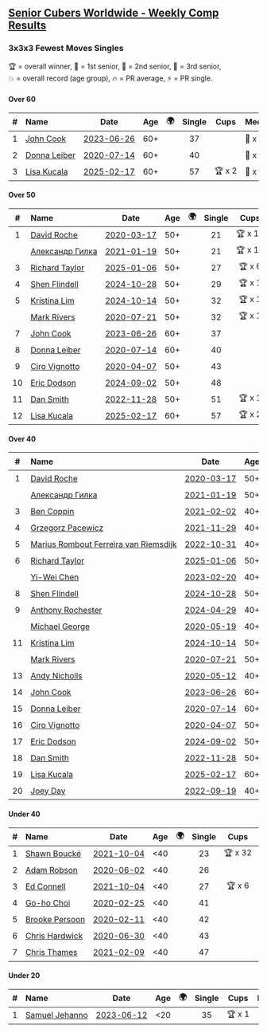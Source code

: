 <style>table {white-space: nowrap;}</style>
<link rel="stylesheet" type="text/css" href="/scw-comp/css/flags.css" />

## [Senior Cubers Worldwide - Weekly Comp Results](/scw-comp/results/)
### 3x3x3 Fewest Moves Singles

<span style="white-space: nowrap;">🏆 = overall winner</span>, <span style="white-space: nowrap;">🥇 = 1st senior</span>, <span style="white-space: nowrap;">🥈 = 2nd senior</span>, <span style="white-space: nowrap;">🥉 = 3rd senior</span>, <span style="white-space: nowrap;">💥 = overall record (age group)</span>, <span style="white-space: nowrap;">🔥 = PR average</span>, <span style="white-space: nowrap;">⚡ = PR single</span>.

#### Over 60

| # | Name | Date | Age | 🌍 | Single | Cups | Medals | Achievements | Solution |
| :--: | :-- | :--: | :--: | :--: | :--: | :--: | :-- | :-- | :-- |
| 1 | [John Cook](../../persons/john_cook/333fm.md) | [2023-06-26](../../results/2023-06-26/333fm.md) | 60+ | <i class="flag flag-AU" /> | 37 |  | 🥈 x 1, 🥉 x 2 | 💥 x 1, ⚡ x 4 | [Desktop](https://www.facebook.com/events/1321118992086970/permalink/1329008144631388) / [Mobile](https://m.facebook.com/events/1321118992086970?view=permalink&id=1329008144631388) |
| 2 | [Donna Leiber](../../persons/donna_leiber/333fm.md) | [2020-07-14](../../results/2020-07-14/333fm.md) | 60+ | <i class="flag flag-US" /> | 40 |  | 🥈 x 3, 🥉 x 5 | 💥 x 3, ⚡ x 3 | [Desktop](https://www.facebook.com/events/1103134150080209/permalink/1104353729958251) / [Mobile](https://m.facebook.com/events/1103134150080209?view=permalink&id=1104353729958251) |
| 3 | [Lisa Kucala](../../persons/lisa_kucala/333fm.md) | [2025-02-17](../../results/2025-02-17/333fm.md) | 60+ | <i class="flag flag-US" /> | 57 | 🏆 x 2 | 🥇 x 2, 🥈 x 2, 🥉 x 2 | 💥 x 4, 🔥 x 5, ⚡ x 5 | [Desktop](https://www.facebook.com/events/1135701151362285/permalink/1142556754010058) / [Mobile](https://m.facebook.com/events/1135701151362285?view=permalink&id=1142556754010058) |

#### Over 50

| # | Name | Date | Age | 🌍 | Single | Cups | Medals | Achievements | Solution |
| :--: | :-- | :--: | :--: | :--: | :--: | :--: | :-- | :-- | :-- |
| 1 | [David Roche](../../persons/david_roche/333fm.md) | [2020-03-17](../../results/2020-03-17/333fm.md) | 50+ | <i class="flag flag-AU" /> | 21 | 🏆 x 16 | 🥇 x 20, 🥈 x 5, 🥉 x 4 | 💥 x 8, 🔥 x 5, ⚡ x 4 | [Desktop](https://www.facebook.com/events/210706923625115/permalink/211706620191812) / [Mobile](https://m.facebook.com/events/210706923625115?view=permalink&id=211706620191812) |
| | [Александр Гилка](../../persons/александр_гилка/333fm.md) | [2021-01-19](../../results/2021-01-19/333fm.md) | 50+ | <i class="flag flag-UA" /> | 21 | 🏆 x 14 | 🥇 x 14, 🥈 x 1 | 💥 x 3, ⚡ x 4 | [Desktop](https://www.facebook.com/events/208650107637875/permalink/209239197578966) / [Mobile](https://m.facebook.com/events/208650107637875?view=permalink&id=209239197578966) |
| 3 | [Richard Taylor](../../persons/richard_taylor/333fm.md) | [2025-01-06](../../results/2025-01-06/333fm.md) | 50+ | <i class="flag flag-GB" /> | 27 | 🏆 x 6 | 🥇 x 8, 🥈 x 14, 🥉 x 5 | 🔥 x 9, ⚡ x 6 | [Desktop](https://www.facebook.com/events/1116608616224962/permalink/1118319639387193) / [Mobile](https://m.facebook.com/events/1116608616224962?view=permalink&id=1118319639387193) |
| 4 | [Shen Flindell](../../persons/shen_flindell/333fm.md) | [2024-10-28](../../results/2024-10-28/333fm.md) | 50+ | <i class="flag flag-AU" /> | 29 | 🏆 x 1 | 🥇 x 2, 🥈 x 3, 🥉 x 4 | 🔥 x 5, ⚡ x 2 | [Desktop](https://www.facebook.com/events/1698508710710568/permalink/1701458703748902) / [Mobile](https://m.facebook.com/events/1698508710710568?view=permalink&id=1701458703748902) |
| 5 | [Kristina Lim](../../persons/kristina_lim/333fm.md) | [2024-10-14](../../results/2024-10-14/333fm.md) | 50+ | <i class="flag flag-US" /> | 32 | 🏆 x 1 | 🥇 x 1, 🥈 x 9, 🥉 x 14 | 🔥 x 3, ⚡ x 3 | [Desktop](https://www.facebook.com/events/1063108871886413/permalink/1063951621802138) / [Mobile](https://m.facebook.com/events/1063108871886413?view=permalink&id=1063951621802138) |
| | [Mark Rivers](../../persons/mark_rivers/333fm.md) | [2020-07-21](../../results/2020-07-21/333fm.md) | 50+ | <i class="flag flag-GB" /> | 32 | 🏆 x 1 | 🥇 x 1, 🥈 x 3, 🥉 x 3 | ⚡ x 3 | [Desktop](https://www.facebook.com/events/720490528496412/permalink/724724328073032) / [Mobile](https://m.facebook.com/events/720490528496412?view=permalink&id=724724328073032) |
| 7 | [John Cook](../../persons/john_cook/333fm.md) | [2023-06-26](../../results/2023-06-26/333fm.md) | 60+ | <i class="flag flag-AU" /> | 37 |  | 🥈 x 1, 🥉 x 2 | 💥 x 1, ⚡ x 4 | [Desktop](https://www.facebook.com/events/1321118992086970/permalink/1329008144631388) / [Mobile](https://m.facebook.com/events/1321118992086970?view=permalink&id=1329008144631388) |
| 8 | [Donna Leiber](../../persons/donna_leiber/333fm.md) | [2020-07-14](../../results/2020-07-14/333fm.md) | 60+ | <i class="flag flag-US" /> | 40 |  | 🥈 x 3, 🥉 x 5 | 💥 x 3, ⚡ x 3 | [Desktop](https://www.facebook.com/events/1103134150080209/permalink/1104353729958251) / [Mobile](https://m.facebook.com/events/1103134150080209?view=permalink&id=1104353729958251) |
| 9 | [Ciro Vignotto](../../persons/ciro_vignotto/333fm.md) | [2020-04-07](../../results/2020-04-07/333fm.md) | 50+ | <i class="flag flag-IT" /> | 43 |  | 🥉 x 1 | ⚡ x 1 | [Desktop](https://www.facebook.com/events/253518435802861/permalink/253716005783104) / [Mobile](https://m.facebook.com/events/253518435802861?view=permalink&id=253716005783104) |
| 10 | [Eric Dodson](../../persons/eric_dodson/333fm.md) | [2024-09-02](../../results/2024-09-02/333fm.md) | 50+ | <i class="flag flag-US" /> | 48 |  |  | 🔥 x 1, ⚡ x 1 | [Desktop](https://www.facebook.com/events/8293215087422597/permalink/8378246868919418) / [Mobile](https://m.facebook.com/events/8293215087422597?view=permalink&id=8378246868919418) |
| 11 | [Dan Smith](../../persons/dan_smith/333fm.md) | [2022-11-28](../../results/2022-11-28/333fm.md) | 50+ | <i class="flag flag-US" /> | 51 | 🏆 x 1 | 🥇 x 1, 🥈 x 1 | 🔥 x 1, ⚡ x 2 | [Desktop](https://www.facebook.com/events/1289578228502698/permalink/1298016164325571) / [Mobile](https://m.facebook.com/events/1289578228502698?view=permalink&id=1298016164325571) |
| 12 | [Lisa Kucala](../../persons/lisa_kucala/333fm.md) | [2025-02-17](../../results/2025-02-17/333fm.md) | 60+ | <i class="flag flag-US" /> | 57 | 🏆 x 2 | 🥇 x 2, 🥈 x 2, 🥉 x 2 | 💥 x 4, 🔥 x 5, ⚡ x 5 | [Desktop](https://www.facebook.com/events/1135701151362285/permalink/1142556754010058) / [Mobile](https://m.facebook.com/events/1135701151362285?view=permalink&id=1142556754010058) |

#### Over 40

| # | Name | Date | Age | 🌍 | Single | Cups | Medals | Achievements | Solution |
| :--: | :-- | :--: | :--: | :--: | :--: | :--: | :-- | :-- | :-- |
| 1 | [David Roche](../../persons/david_roche/333fm.md) | [2020-03-17](../../results/2020-03-17/333fm.md) | 50+ | <i class="flag flag-AU" /> | 21 | 🏆 x 16 | 🥇 x 20, 🥈 x 5, 🥉 x 4 | 💥 x 8, 🔥 x 5, ⚡ x 4 | [Desktop](https://www.facebook.com/events/210706923625115/permalink/211706620191812) / [Mobile](https://m.facebook.com/events/210706923625115?view=permalink&id=211706620191812) |
| | [Александр Гилка](../../persons/александр_гилка/333fm.md) | [2021-01-19](../../results/2021-01-19/333fm.md) | 50+ | <i class="flag flag-UA" /> | 21 | 🏆 x 14 | 🥇 x 14, 🥈 x 1 | 💥 x 3, ⚡ x 4 | [Desktop](https://www.facebook.com/events/208650107637875/permalink/209239197578966) / [Mobile](https://m.facebook.com/events/208650107637875?view=permalink&id=209239197578966) |
| 3 | [Ben Coppin](../../persons/ben_coppin/333fm.md) | [2021-02-02](../../results/2021-02-02/333fm.md) | 40+ | <i class="flag flag-GB" /> | 23 | 🏆 x 17 | 🥇 x 26, 🥈 x 14, 🥉 x 6 | 💥 x 1, 🔥 x 2, ⚡ x 4 | [Desktop](https://www.facebook.com/events/117342666946735/permalink/117576583590010) / [Mobile](https://m.facebook.com/events/117342666946735?view=permalink&id=117576583590010) |
| 4 | [Grzegorz Pacewicz](../../persons/grzegorz_pacewicz/333fm.md) | [2021-11-29](../../results/2021-11-29/333fm.md) | 40+ | <i class="flag flag-PL" /> | 24 | 🏆 x 17 | 🥇 x 23, 🥈 x 10, 🥉 x 2 | 💥 x 5, 🔥 x 4, ⚡ x 10 | [Desktop](https://www.facebook.com/events/1134079880330044/permalink/1136698750068157) / [Mobile](https://m.facebook.com/events/1134079880330044?view=permalink&id=1136698750068157) |
| 5 | [Marius Rombout Ferreira van Riemsdijk](../../persons/marius_rombout_ferreira_van_riemsdijk/333fm.md) | [2022-10-31](../../results/2022-10-31/333fm.md) | 40+ | <i class="flag flag-BR" /> | 26 | 🏆 x 30 | 🥇 x 32, 🥈 x 11, 🥉 x 1 | 🔥 x 4, ⚡ x 5 | [Desktop](https://www.facebook.com/events/1349291545814894/permalink/1356803365063712) / [Mobile](https://m.facebook.com/events/1349291545814894?view=permalink&id=1356803365063712) |
| 6 | [Richard Taylor](../../persons/richard_taylor/333fm.md) | [2025-01-06](../../results/2025-01-06/333fm.md) | 50+ | <i class="flag flag-GB" /> | 27 | 🏆 x 6 | 🥇 x 8, 🥈 x 14, 🥉 x 5 | 🔥 x 9, ⚡ x 6 | [Desktop](https://www.facebook.com/events/1116608616224962/permalink/1118319639387193) / [Mobile](https://m.facebook.com/events/1116608616224962?view=permalink&id=1118319639387193) |
| | [Yi-Wei Chen](../../persons/yi_wei_chen/333fm.md) | [2023-02-20](../../results/2023-02-20/333fm.md) | 40+ | <i class="flag flag-TW" /> | 27 | 🏆 x 9 | 🥇 x 10, 🥈 x 11, 🥉 x 6 | 🔥 x 3, ⚡ x 8 | [Desktop](https://www.facebook.com/events/2855131174624381/permalink/2857282871075878) / [Mobile](https://m.facebook.com/events/2855131174624381?view=permalink&id=2857282871075878) |
| 8 | [Shen Flindell](../../persons/shen_flindell/333fm.md) | [2024-10-28](../../results/2024-10-28/333fm.md) | 50+ | <i class="flag flag-AU" /> | 29 | 🏆 x 1 | 🥇 x 2, 🥈 x 3, 🥉 x 4 | 🔥 x 5, ⚡ x 2 | [Desktop](https://www.facebook.com/events/1698508710710568/permalink/1701458703748902) / [Mobile](https://m.facebook.com/events/1698508710710568?view=permalink&id=1701458703748902) |
| 9 | [Anthony Rochester](../../persons/anthony_rochester/333fm.md) | [2024-04-29](../../results/2024-04-29/333fm.md) | 40+ | <i class="flag flag-AU" /> | 31 |  | 🥇 x 1, 🥈 x 5, 🥉 x 3 | 🔥 x 2, ⚡ x 6 | [Desktop](https://www.facebook.com/events/780529384043557/permalink/782018320561330) / [Mobile](https://m.facebook.com/events/780529384043557?view=permalink&id=782018320561330) |
| | [Michael George](../../persons/michael_george/333fm.md) | [2020-05-19](../../results/2020-05-19/333fm.md) | 40+ | <i class="flag flag-GB" /> | 31 |  | 🥇 x 1, 🥈 x 4, 🥉 x 5 | ⚡ x 3 | [Desktop](https://www.facebook.com/events/568280284126471/permalink/569029154051584) / [Mobile](https://m.facebook.com/events/568280284126471?view=permalink&id=569029154051584) |
| 11 | [Kristina Lim](../../persons/kristina_lim/333fm.md) | [2024-10-14](../../results/2024-10-14/333fm.md) | 50+ | <i class="flag flag-US" /> | 32 | 🏆 x 1 | 🥇 x 1, 🥈 x 9, 🥉 x 14 | 🔥 x 3, ⚡ x 3 | [Desktop](https://www.facebook.com/events/1063108871886413/permalink/1063951621802138) / [Mobile](https://m.facebook.com/events/1063108871886413?view=permalink&id=1063951621802138) |
| | [Mark Rivers](../../persons/mark_rivers/333fm.md) | [2020-07-21](../../results/2020-07-21/333fm.md) | 50+ | <i class="flag flag-GB" /> | 32 | 🏆 x 1 | 🥇 x 1, 🥈 x 3, 🥉 x 3 | ⚡ x 3 | [Desktop](https://www.facebook.com/events/720490528496412/permalink/724724328073032) / [Mobile](https://m.facebook.com/events/720490528496412?view=permalink&id=724724328073032) |
| 13 | [Andy Nicholls](../../persons/andy_nicholls/333fm.md) | [2020-05-12](../../results/2020-05-12/333fm.md) | 40+ | <i class="flag flag-GB" /> | 36 |  | 🥈 x 4, 🥉 x 4 | 🔥 x 2, ⚡ x 2 | [Desktop](https://www.facebook.com/events/2563130363933815/permalink/2563245993922252) / [Mobile](https://m.facebook.com/events/2563130363933815?view=permalink&id=2563245993922252) |
| 14 | [John Cook](../../persons/john_cook/333fm.md) | [2023-06-26](../../results/2023-06-26/333fm.md) | 60+ | <i class="flag flag-AU" /> | 37 |  | 🥈 x 1, 🥉 x 2 | 💥 x 1, ⚡ x 4 | [Desktop](https://www.facebook.com/events/1321118992086970/permalink/1329008144631388) / [Mobile](https://m.facebook.com/events/1321118992086970?view=permalink&id=1329008144631388) |
| 15 | [Donna Leiber](../../persons/donna_leiber/333fm.md) | [2020-07-14](../../results/2020-07-14/333fm.md) | 60+ | <i class="flag flag-US" /> | 40 |  | 🥈 x 3, 🥉 x 5 | 💥 x 3, ⚡ x 3 | [Desktop](https://www.facebook.com/events/1103134150080209/permalink/1104353729958251) / [Mobile](https://m.facebook.com/events/1103134150080209?view=permalink&id=1104353729958251) |
| 16 | [Ciro Vignotto](../../persons/ciro_vignotto/333fm.md) | [2020-04-07](../../results/2020-04-07/333fm.md) | 50+ | <i class="flag flag-IT" /> | 43 |  | 🥉 x 1 | ⚡ x 1 | [Desktop](https://www.facebook.com/events/253518435802861/permalink/253716005783104) / [Mobile](https://m.facebook.com/events/253518435802861?view=permalink&id=253716005783104) |
| 17 | [Eric Dodson](../../persons/eric_dodson/333fm.md) | [2024-09-02](../../results/2024-09-02/333fm.md) | 50+ | <i class="flag flag-US" /> | 48 |  |  | 🔥 x 1, ⚡ x 1 | [Desktop](https://www.facebook.com/events/8293215087422597/permalink/8378246868919418) / [Mobile](https://m.facebook.com/events/8293215087422597?view=permalink&id=8378246868919418) |
| 18 | [Dan Smith](../../persons/dan_smith/333fm.md) | [2022-11-28](../../results/2022-11-28/333fm.md) | 50+ | <i class="flag flag-US" /> | 51 | 🏆 x 1 | 🥇 x 1, 🥈 x 1 | 🔥 x 1, ⚡ x 2 | [Desktop](https://www.facebook.com/events/1289578228502698/permalink/1298016164325571) / [Mobile](https://m.facebook.com/events/1289578228502698?view=permalink&id=1298016164325571) |
| 19 | [Lisa Kucala](../../persons/lisa_kucala/333fm.md) | [2025-02-17](../../results/2025-02-17/333fm.md) | 60+ | <i class="flag flag-US" /> | 57 | 🏆 x 2 | 🥇 x 2, 🥈 x 2, 🥉 x 2 | 💥 x 4, 🔥 x 5, ⚡ x 5 | [Desktop](https://www.facebook.com/events/1135701151362285/permalink/1142556754010058) / [Mobile](https://m.facebook.com/events/1135701151362285?view=permalink&id=1142556754010058) |
| 20 | [Joey Day](../../persons/joey_day/333fm.md) | [2022-09-19](../../results/2022-09-19/333fm.md) | 40+ | <i class="flag flag-US" /> | 62 |  | 🥉 x 1 | ⚡ x 1 | [Desktop](https://www.facebook.com/events/3238372606482352/permalink/3242299289423017) / [Mobile](https://m.facebook.com/events/3238372606482352?view=permalink&id=3242299289423017) |

#### Under 40

| # | Name | Date | Age | 🌍 | Single | Cups | Medals | Achievements | Solution |
| :--: | :-- | :--: | :--: | :--: | :--: | :--: | :-- | :-- | :-- |
| 1 | [Shawn Boucké](../../persons/shawn_boucke/333fm.md) | [2021-10-04](../../results/2021-10-04/333fm.md) | <40 | <i class="flag flag-US" /> | 23 | 🏆 x 32 |  | 💥 x 1, 🔥 x 3, ⚡ x 8 | [Desktop](https://www.facebook.com/events/382724596896965/permalink/385869249915833) / [Mobile](https://m.facebook.com/events/382724596896965?view=permalink&id=385869249915833) |
| 2 | [Adam Robson](../../persons/adam_robson/333fm.md) | [2020-06-02](../../results/2020-06-02/333fm.md) | <40 | <i class="flag flag-GB" /> | 26 |  |  | ⚡ x 4 | [Desktop](https://www.facebook.com/events/3920457157996941/permalink/3937885802920743) / [Mobile](https://m.facebook.com/events/3920457157996941?view=permalink&id=3937885802920743) |
| 3 | [Ed Connell](../../persons/ed_connell/333fm.md) | [2021-10-04](../../results/2021-10-04/333fm.md) | <40 | <i class="flag flag-IE" /> | 27 | 🏆 x 6 |  | 🔥 x 1, ⚡ x 5 | [Desktop](https://www.facebook.com/events/382724596896965/permalink/387055616463863) / [Mobile](https://m.facebook.com/events/382724596896965?view=permalink&id=387055616463863) |
| 4 | [Go-ho Choi](../../persons/go_ho_choi/333fm.md) | [2020-02-25](../../results/2020-02-25/333fm.md) | <40 | <i class="flag flag-KR" /> | 41 |  |  | ⚡ x 1 | [Desktop](https://www.facebook.com/events/215751886207638/permalink/216681586114668) / [Mobile](https://m.facebook.com/events/215751886207638?view=permalink&id=216681586114668) |
| 5 | [Brooke Persoon](../../persons/brooke_persoon/333fm.md) | [2020-02-11](../../results/2020-02-11/333fm.md) | <40 | <i class="flag flag-US" /> | 42 |  |  | ⚡ x 1 | [Desktop](https://www.facebook.com/groups/1604105099735401/permalink/2138923996253506) / [Mobile](https://m.facebook.com/groups/1604105099735401?view=permalink&id=2138923996253506) |
| 6 | [Chris Hardwick](../../persons/chris_hardwick/333fm.md) | [2020-06-30](../../results/2020-06-30/333fm.md) | <40 | <i class="flag flag-US" /> | 43 |  |  | ⚡ x 1 | [Desktop](https://www.facebook.com/events/1574705676027540/permalink/1578822932282481) / [Mobile](https://m.facebook.com/events/1574705676027540?view=permalink&id=1578822932282481) |
| 7 | [Chris Thames](../../persons/chris_thames/333fm.md) | [2021-02-09](../../results/2021-02-09/333fm.md) | <40 | <i class="flag flag-US" /> | 47 |  |  | 🔥 x 1, ⚡ x 4 | [Desktop](https://www.facebook.com/events/324362745652604/permalink/326810018741210) / [Mobile](https://m.facebook.com/events/324362745652604?view=permalink&id=326810018741210) |

#### Under 20

| # | Name | Date | Age | 🌍 | Single | Cups | Medals | Achievements | Solution |
| :--: | :-- | :--: | :--: | :--: | :--: | :--: | :-- | :-- | :-- |
| 1 | [Samuel Jehanno](../../persons/samuel_jehanno/333fm.md) | [2023-06-12](../../results/2023-06-12/333fm.md) | <20 | <i class="flag flag-FR" /> | 35 | 🏆 x 1 |  | 🔥 x 1, ⚡ x 1 | [Desktop](https://www.facebook.com/events/1707078883062009/permalink/1715344478902116) / [Mobile](https://m.facebook.com/events/1707078883062009?view=permalink&id=1715344478902116) |


<!-- Global site tag (gtag.js) - Google Analytics -->
<script async src="https://www.googletagmanager.com/gtag/js?id=UA-86348435-3"></script>
<script>window.dataLayer = window.dataLayer || []; function gtag() {dataLayer.push(arguments);} gtag('js', new Date()); gtag('config', 'UA-86348435-3');</script>
